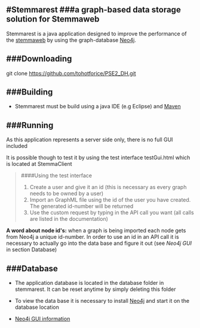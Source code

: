 #Stemmarest
###a graph-based data storage solution for Stemmaweb
---
Stemmarest is a java application designed to improve the performance of the [stemmaweb](http://stemmaweb.net/stemmaweb/) by using the graph-database [Neo4j](http://neo4j.com/).

###Downloading
---


git clone https://github.com/tohotforice/PSE2_DH.git

###Building
---
- Stemmarest must be build using a java IDE (e.g Eclipse) and [Maven]()




###Running 
---
As this application represents a server side only, there is no full GUI included


It is possible though to test it by using the test interface testGui.html which is located at StemmaClient

>####Using the test interface
>1. Create a user and give it an id (this is necessary as every graph needs to be owned by a user)
>2. Import an GraphML file using the id of the user you have created. The generated id-number will be returned
>3. Use the custom request by typing in the API call you want (all calls are listed in the documentation)

**A word about node id's:** when a graph is being imported each node gets from Neo4j a unique id-number. In order to use an id in an API call it is necessary to actually go into the data base and figure it out (see _Neo4j GUI_ in section Database)

###Database
---
- The application database is located in the database folder in stemmarest. It can be reset anytime by simply deleting this folder

- To view the data base it is necessary to install [Neo4j](http://neo4j.com/download/) and start it on the database location

- [Neo4j GUI information]() 




